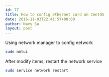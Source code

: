 ```yaml
---
id: 77
title: How to config ethernet card on CentOS
date: 2016-11-03T22:41:57+00:00
author: Navy Su
layout: post
---
```

Using network manager to config network

```bash
sudo nmtui
```

After modify items, restart the network service

```bash
sudo service network restart

```
